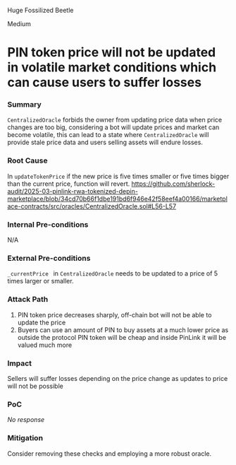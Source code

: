 Huge Fossilized Beetle

Medium

# PIN token price will not be updated in volatile market conditions which can cause users to suffer losses

### Summary

`CentralizedOracle` forbids the owner from updating price data when price changes are too big, considering a bot will update prices and market can become volatile, this can lead to a state where `CentralizedOracle` will provide stale price data and users selling assets will endure losses. 


### Root Cause

In `updateTokenPrice` if the new price is five times smaller or five times bigger than the current price, function will revert. 
https://github.com/sherlock-audit/2025-03-pinlink-rwa-tokenized-depin-marketplace/blob/34cd70b66f1dbe191bd6f946e42f58eef4a00166/marketplace-contracts/src/oracles/CentralizedOracle.sol#L56-L57

### Internal Pre-conditions

N/A

### External Pre-conditions

`_currentPrice ` in `CentralizedOracle` needs to be updated to a price of 5 times larger or smaller.

### Attack Path

1. PIN token price decreases sharply, off-chain bot will not be able to update the price
2. Buyers can use an amount of PIN to buy assets at a much lower price as outside the protocol PIN token will be cheap and inside PinLink it will be valued much more

### Impact

Sellers will suffer losses depending on the price change as updates to price will not be possible

### PoC

_No response_

### Mitigation

Consider removing these checks and employing a more robust oracle.